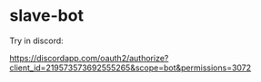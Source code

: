 # slave-bot

Try in discord:

https://discordapp.com/oauth2/authorize?client_id=219573573692555265&scope=bot&permissions=3072